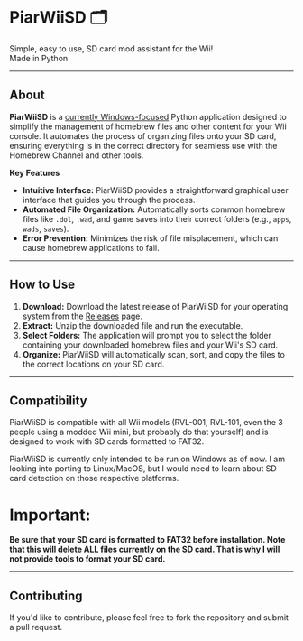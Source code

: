 # PiarWiiSD 🗂️
Simple, easy to use, SD card mod assistant for the Wii! \
Made in Python

---

## About

**PiarWiiSD** is a [currently Windows-focused](#Compatibility) Python application designed to simplify the management of homebrew files and other content for your Wii console. It automates the process of organizing files onto your SD card, ensuring everything is in the correct directory for seamless use with the Homebrew Channel and other tools.

**Key Features**

* **Intuitive Interface:** PiarWiiSD provides a straightforward graphical user interface that guides you through the process.
* **Automated File Organization:** Automatically sorts common homebrew files like `.dol`, `.wad`, and game saves into their correct folders (e.g., `apps`, `wads`, `saves`).
* **Error Prevention:** Minimizes the risk of file misplacement, which can cause homebrew applications to fail.

---

## How to Use

1.  **Download:** Download the latest release of PiarWiiSD for your operating system from the [Releases](https://github.com/piarsquaared/PiarWiiSD/releases) page.
2.  **Extract:** Unzip the downloaded file and run the executable.
3.  **Select Folders:** The application will prompt you to select the folder containing your downloaded homebrew files and your Wii's SD card.
4.  **Organize:** PiarWiiSD will automatically scan, sort, and copy the files to the correct locations on your SD card.

---

## Compatibility

PiarWiiSD is compatible with all Wii models (RVL-001, RVL-101, even the 3 people using a modded Wii mini, but probably do that yourself) and is designed to work with SD cards formatted to FAT32.

PiarWiiSD is currently only intended to be run on Windows as of now. I am looking into porting to Linux/MacOS, but I would need to learn about SD card detection on those respective platforms.

# Important:

**Be sure that your SD card is formatted to FAT32 before installation. Note that this will delete ALL files currently on the SD card. That is why I will not provide tools to format your SD card.**

---

## Contributing

If you'd like to contribute, please feel free to fork the repository and submit a pull request.


